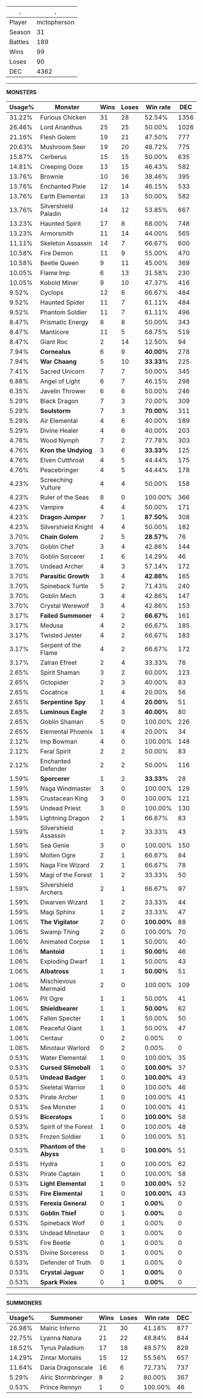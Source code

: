 .|.
|-|-
Player|mctopherson
Season|31
Battles|189
Wins|99
Loses|90
DEC|4362

---
**MONSTERS**

Usage%|Monster|Wins|Loses|Win rate|DEC|
-|-|-|-|-|-|
31.22%|Furious Chicken|31|28|52.54%|1356|
26.46%|Lord Arianthus|25|25|50.00%|1026|
21.16%|Flesh Golem|19|21|47.50%|777|
20.63%|Mushroom Seer|19|20|48.72%|775|
15.87%|Cerberus|15|15|50.00%|635|
14.81%|Creeping Ooze|13|15|46.43%|582|
13.76%|Brownie|10|16|38.46%|395|
13.76%|Enchanted Pixie|12|14|46.15%|533|
13.76%|Earth Elemental|13|13|50.00%|582|
13.76%|Silvershield Paladin|14|12|53.85%|667|
13.23%|Haunted Spirit|17|8|68.00%|748|
13.23%|Armorsmith|11|14|44.00%|565|
11.11%|Skeleton Assassin|14|7|66.67%|600|
10.58%|Fire Demon|11|9|55.00%|470|
10.58%|Beetle Queen|9|11|45.00%|369|
10.05%|Flame Imp|6|13|31.58%|230|
10.05%|Kobold Miner|9|10|47.37%|416|
9.52%|Cyclops|12|6|66.67%|484|
9.52%|Haunted Spider|11|7|61.11%|484|
9.52%|Phantom Soldier|11|7|61.11%|496|
8.47%|Prismatic Energy|8|8|50.00%|343|
8.47%|Manticore|11|5|68.75%|519|
8.47%|Giant Roc|2|14|12.50%|94|
7.94%|**Cornealus**|6|9|**40.00%**|278|
7.94%|**War Chaang**|5|10|**33.33%**|225|
7.41%|Sacred Unicorn|7|7|50.00%|345|
6.88%|Angel of Light|6|7|46.15%|298|
6.35%|Javelin Thrower|6|6|50.00%|246|
5.29%|Black Dragon|7|3|70.00%|309|
5.29%|**Soulstorm**|7|3|**70.00%**|311|
5.29%|Air Elemental|4|6|40.00%|189|
5.29%|Divine Healer|4|6|40.00%|203|
4.76%|Wood Nymph|7|2|77.78%|303|
4.76%|**Kron the Undying**|3|6|**33.33%**|125|
4.76%|Elven Cutthroat|4|5|44.44%|175|
4.76%|Peacebringer|4|5|44.44%|178|
4.23%|Screeching Vulture|4|4|50.00%|158|
4.23%|Ruler of the Seas|8|0|100.00%|366|
4.23%|Vampire|4|4|50.00%|171|
4.23%|**Dragon Jumper**|7|1|**87.50%**|308|
4.23%|Silvershield Knight|4|4|50.00%|182|
3.70%|**Chain Golem**|2|5|**28.57%**|76|
3.70%|Goblin Chef|3|4|42.86%|144|
3.70%|Goblin Sorcerer|1|6|14.29%|46|
3.70%|Undead Archer|4|3|57.14%|172|
3.70%|**Parasitic Growth**|3|4|**42.86%**|165|
3.70%|Spineback Turtle|5|2|71.43%|240|
3.70%|Goblin Mech|3|4|42.86%|147|
3.70%|Crystal Werewolf|3|4|42.86%|153|
3.17%|**Failed Summoner**|4|2|**66.67%**|161|
3.17%|Medusa|4|2|66.67%|185|
3.17%|Twisted Jester|4|2|66.67%|183|
3.17%|Serpent of the Flame|4|2|66.67%|172|
3.17%|Zalran Efreet|2|4|33.33%|76|
2.65%|Spirit Shaman|3|2|60.00%|123|
2.65%|Octopider|2|3|40.00%|83|
2.65%|Cocatrice|1|4|20.00%|56|
2.65%|**Serpentine Spy**|1|4|**20.00%**|51|
2.65%|**Luminous Eagle**|2|3|**40.00%**|80|
2.65%|Goblin Shaman|5|0|100.00%|226|
2.65%|Elemental Phoenix|1|4|20.00%|34|
2.12%|Imp Bowman|4|0|100.00%|148|
2.12%|Feral Spirit|2|2|50.00%|83|
2.12%|Enchanted Defender|2|2|50.00%|116|
1.59%|**Sporcerer**|1|2|**33.33%**|28|
1.59%|Naga Windmaster|3|0|100.00%|129|
1.59%|Crustacean King|3|0|100.00%|121|
1.59%|Undead Priest|3|0|100.00%|130|
1.59%|Lightning Dragon|2|1|66.67%|83|
1.59%|Silvershield Assassin|1|2|33.33%|43|
1.59%|Sea Genie|3|0|100.00%|150|
1.59%|Molten Ogre|2|1|66.67%|84|
1.59%|Naga Fire Wizard|2|1|66.67%|78|
1.59%|Magi of the Forest|1|2|33.33%|50|
1.59%|Silvershield Archers|2|1|66.67%|97|
1.59%|Dwarven Wizard|1|2|33.33%|44|
1.59%|Magi Sphinx|1|2|33.33%|47|
1.06%|**The Vigilator**|2|0|**100.00%**|88|
1.06%|Swamp Thing|2|0|100.00%|70|
1.06%|Animated Corpse|1|1|50.00%|40|
1.06%|**Mantoid**|1|1|**50.00%**|46|
1.06%|Exploding Dwarf|1|1|50.00%|43|
1.06%|**Albatross**|1|1|**50.00%**|51|
1.06%|Mischievous Mermaid|2|0|100.00%|109|
1.06%|Pit Ogre|1|1|50.00%|41|
1.06%|**Shieldbearer**|1|1|**50.00%**|62|
1.06%|Fallen Specter|1|1|50.00%|50|
1.06%|Peaceful Giant|1|1|50.00%|47|
1.06%|Centaur|0|2|0.00%|0|
1.06%|Minotaur Warlord|0|2|0.00%|0|
0.53%|Water Elemental|1|0|100.00%|35|
0.53%|**Cursed Slimeball**|1|0|**100.00%**|37|
0.53%|**Undead Badger**|1|0|**100.00%**|43|
0.53%|Skeletal Warrior|1|0|100.00%|46|
0.53%|Pirate Archer|1|0|100.00%|41|
0.53%|Sea Monster|1|0|100.00%|41|
0.53%|**Biceratops**|1|0|**100.00%**|58|
0.53%|Spirit of the Forest|1|0|100.00%|48|
0.53%|Frozen Soldier|1|0|100.00%|51|
0.53%|**Phantom of the Abyss**|1|0|**100.00%**|51|
0.53%|Hydra|1|0|100.00%|62|
0.53%|Pirate Captain|1|0|100.00%|58|
0.53%|**Light Elemental**|1|0|**100.00%**|52|
0.53%|**Fire Elemental**|1|0|**100.00%**|43|
0.53%|**Ferexia General**|0|1|**0.00%**|0|
0.53%|**Goblin Thief**|0|1|**0.00%**|0|
0.53%|Spineback Wolf|0|1|0.00%|0|
0.53%|Undead Minotaur|0|1|0.00%|0|
0.53%|Fire Beetle|0|1|0.00%|0|
0.53%|Divine Sorceress|0|1|0.00%|0|
0.53%|Defender of Truth|0|1|0.00%|0|
0.53%|**Crystal Jaguar**|0|1|**0.00%**|0|
0.53%|**Spark Pixies**|0|1|**0.00%**|0|

---
**SUMMONERS**

Usage%|Summoner|Wins|Loses|Win rate|DEC|
-|-|-|-|-|-|
26.98%|Malric Inferno|21|30|41.18%|877|
22.75%|Lyanna Natura|21|22|48.84%|844|
18.52%|Tyrus Paladium|17|18|48.57%|829|
14.29%|Zintar Mortalis|15|12|55.56%|657|
11.64%|Daria Dragonscale|16|6|72.73%|737|
5.29%|Alric Stormbringer|8|2|80.00%|367|
0.53%|Prince Rennyn|1|0|100.00%|48|
